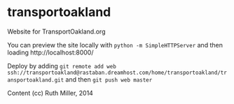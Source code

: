 transportoakland
================

Website for TransportOakland.org

You can preview the site locally with `python -m SimpleHTTPServer` and then loading http://localhost:8000/

Deploy by adding `git remote add web ssh://transportoakland@rastaban.dreamhost.com/home/transportoakland/transportoakland.git` and then `git push web master`

Content (cc) Ruth Miller, 2014
